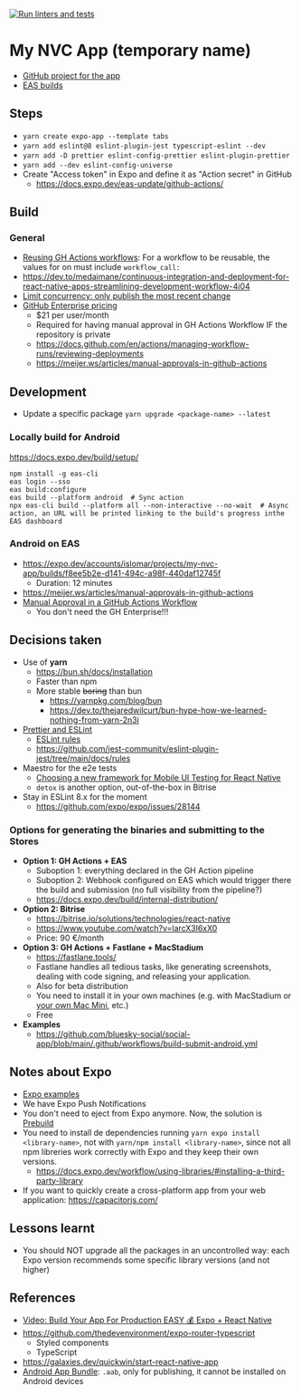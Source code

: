 [![Run linters and tests](https://github.com/islomar/my-nvc-app/actions/workflows/run-linters-and-tests.yml/badge.svg)](https://github.com/islomar/my-nvc-app/actions/workflows/run-linters-and-tests.yml)

# My NVC App (temporary name)

- [GitHub project for the app](https://github.com/users/islomar/projects/4/views/1)
- [EAS builds](https://expo.dev/accounts/islomar/projects/my-nvc-app/builds)

## Steps

- `yarn create expo-app --template tabs`
- `yarn add eslint@8 eslint-plugin-jest typescript-eslint --dev`
- `yarn add -D prettier eslint-config-prettier eslint-plugin-prettier`
- `yarn add --dev eslint-config-universe`
- Create "Access token" in Expo and define it as "Action secret" in GitHub
  - https://docs.expo.dev/eas-update/github-actions/

## Build

### General

- [Reusing GH Actions workflows](https://docs.github.com/en/actions/using-workflows/reusing-workflows): For a workflow to be reusable, the values for on must include `workflow_call:`
- https://dev.to/medaimane/continuous-integration-and-deployment-for-react-native-apps-streamlining-development-workflow-4i04
- [Limit concurrency: only publish the most recent change](https://meijer.ws/articles/manual-approvals-in-github-actions#only-publish-the-most-recent-change)
- [GitHub Enterprise pricing](https://github.com/pricing)
  - $21 per user/month
  - Required for having manual approval in GH Actions Workflow IF the repository is private
  - https://docs.github.com/en/actions/managing-workflow-runs/reviewing-deployments
  - https://meijer.ws/articles/manual-approvals-in-github-actions

## Development

- Update a specific package `yarn upgrade <package-name> --latest`

### Locally build for Android

https://docs.expo.dev/build/setup/

```shell
npm install -g eas-cli
eas login --sso
eas build:configure
eas build --platform android  # Sync action
npx eas-cli build --platform all --non-interactive --no-wait  # Async action, an URL will be printed linking to the build's progress inthe EAS dashboard
```

### Android on EAS

- https://expo.dev/accounts/islomar/projects/my-nvc-app/builds/f8ee5b2e-d141-494c-a98f-440daf12745f
  - Duration: 12 minutes
- https://meijer.ws/articles/manual-approvals-in-github-actions
- [Manual Approval in a GitHub Actions Workflow](https://trstringer.com/github-actions-manual-approval/)
  - You don't need the GH Enterprise!!!

## Decisions taken

- Use of **yarn**
  - https://bun.sh/docs/installation
  - Faster than npm
  - More stable ~~boring~~ than bun
    - https://yarnpkg.com/blog/bun
    - https://dev.to/thejaredwilcurt/bun-hype-how-we-learned-nothing-from-yarn-2n3j
- [Prettier and ESLint](https://docs.expo.dev/guides/using-eslint/)
  - [ESLint rules](https://eslint.org/docs/latest/rules/)
  - https://github.com/jest-community/eslint-plugin-jest/tree/main/docs/rules
- Maestro for the e2e tests
  - [Choosing a new framework for Mobile UI Testing for React Native](https://medium.com/@joemcguinness/choosing-a-new-framework-for-mobile-ui-testing-for-react-native-08f1cd3a4042)
  - `detox` is another option, out-of-the-box in Bitrise
- Stay in ESLint 8.x for the moment
  - https://github.com/expo/expo/issues/28144

### Options for generating the binaries and submitting to the Stores

- **Option 1: GH Actions + EAS**
  - Suboption 1: everything declared in the GH Action pipeline
  - Suboption 2: Webhook configured on EAS which would trigger there the build and submission (no full visibility from the pipeline?)
  - https://docs.expo.dev/build/internal-distribution/
- **Option 2: Bitrise**
  - https://bitrise.io/solutions/technologies/react-native
  - https://www.youtube.com/watch?v=larcX3I6xX0
  - Price: 90 €/month
- **Option 3: GH Actions + Fastlane + MacStadium**
  - https://fastlane.tools/
  - Fastlane handles all tedious tasks, like generating screenshots, dealing with code signing, and releasing your application.
  - Also for beta distribution
  - You need to install it in your own machines (e.g. with MacStadium or [your own Mac Mini](https://www.scaleway.com/en/docs/tutorials/install-github-actions-runner-mac/), etc.)
  - Free
- **Examples**
  - https://github.com/bluesky-social/social-app/blob/main/.github/workflows/build-submit-android.yml

## Notes about Expo

- [Expo examples](https://github.com/expo/examples)
- We have Expo Push Notifications
- You don't need to eject from Expo anymore. Now, the solution is [Prebuild](https://docs.expo.dev/workflow/prebuild/)
- You need to install de dependencies running `yarn expo install <library-name>`, not with `yarn/npm install <library-name>`, since not all npm libreries work correctly with Expo and they keep their own versions.
  - https://docs.expo.dev/workflow/using-libraries/#installing-a-third-party-library
- If you want to quickly create a cross-platform app from your web application: https://capacitorjs.com/

## Lessons learnt

- You should NOT upgrade all the packages in an uncontrolled way: each Expo version recommends some specific library versions (and not higher)

## References

- [Video: Build Your App For Production EASY 💰 Expo + React Native](https://www.youtube.com/watch?v=Tx_u902DER0)
- https://github.com/thedevenvironment/expo-router-typescript
  - Styled components
  - TypeScript
- https://galaxies.dev/quickwin/start-react-native-app
- [Android App Bundle](https://developer.android.com/guide/app-bundle/faq): `.aab`, only for publishing, it cannot be installed on Android devices
